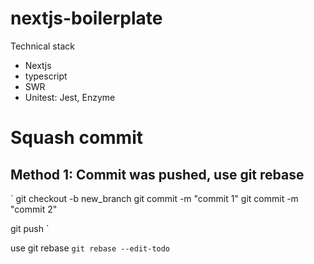 # nextjs-boilerplate
Technical stack
- Nextjs
- typescript
- SWR
- Unitest: Jest, Enzyme


# Squash commit 
## Method 1: Commit was pushed, use git rebase
`
git checkout -b new_branch
git commit -m "commit 1"
git commit -m "commit 2"

git push
`

use git rebase
`
git rebase --edit-todo
`